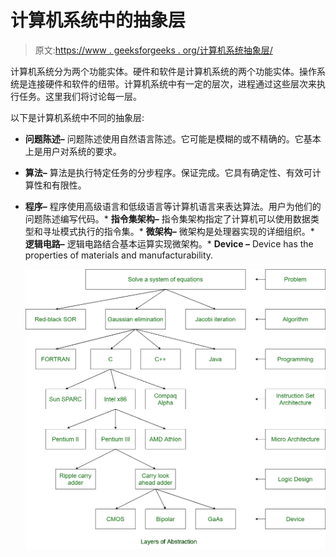 # 计算机系统中的抽象层

> 原文:[https://www . geeksforgeeks . org/计算机系统抽象层/](https://www.geeksforgeeks.org/layers-of-abstraction-in-computer-system/)

计算机系统分为两个功能实体。硬件和软件是计算机系统的两个功能实体。操作系统是连接硬件和软件的纽带。计算机系统中有一定的层次，进程通过这些层次来执行任务。这里我们将讨论每一层。

以下是计算机系统中不同的抽象层:

*   **问题陈述–**
    问题陈述使用自然语言陈述。它可能是模糊的或不精确的。它基本上是用户对系统的要求。
*   **算法–**
    算法是执行特定任务的分步程序。保证完成。它具有确定性、有效可计算性和有限性。

*   **程序–**
    程序使用高级语言和低级语言等计算机语言来表达算法。用户为他们的问题陈述编写代码。*   **指令集架构–**
    指令集架构指定了计算机可以使用数据类型和寻址模式执行的指令集。*   **微架构–**
    微架构是处理器实现的详细组织。*   **逻辑电路–**
    逻辑电路结合基本运算实现微架构。*   **Device –**
    Device has the properties of materials and manufacturability.

    ![](img/72ae1a8bbe19b4ef3358b79e5b4827ad.png)